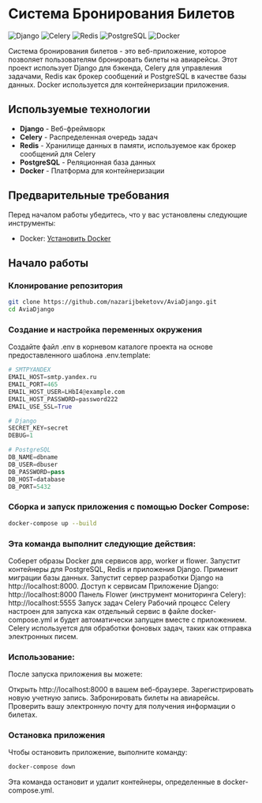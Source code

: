 # Система Бронирования Билетов

![Django](https://img.shields.io/badge/Django-3.2-blue)
![Celery](https://img.shields.io/badge/Celery-5.2.3-brightgreen)
![Redis](https://img.shields.io/badge/Redis-7.2.4-red)
![PostgreSQL](https://img.shields.io/badge/PostgreSQL-14.6-blue)
![Docker](https://img.shields.io/badge/Docker-3.8-blue)

Система бронирования билетов - это веб-приложение, которое позволяет пользователям бронировать билеты на авиарейсы. Этот проект использует Django для бэкенда, Celery для управления задачами, Redis как брокер сообщений и PostgreSQL в качестве базы данных. Docker используется для контейнеризации приложения.

## Используемые технологии

- **Django** - Веб-фреймворк
- **Celery** - Распределенная очередь задач
- **Redis** - Хранилище данных в памяти, используемое как брокер сообщений для Celery
- **PostgreSQL** - Реляционная база данных
- **Docker** - Платформа для контейнеризации

## Предварительные требования

Перед началом работы убедитесь, что у вас установлены следующие инструменты:

- Docker: [Установить Docker](https://docs.docker.com/get-docker/)


## Начало работы

### Клонирование репозитория

```sh
git clone https://github.com/nazarijbeketovv/AviaDjango.git
cd AviaDjango
```

### Создание и настройка переменных окружения
Создайте файл .env в корневом каталоге проекта на основе предоставленного шаблона .env.template:

```python
# SMTPYANDEX
EMAIL_HOST=smtp.yandex.ru
EMAIL_PORT=465
EMAIL_HOST_USER=LHbI4@example.com
EMAIL_HOST_PASSWORD=password222
EMAIL_USE_SSL=True

# Django
SECRET_KEY=secret
DEBUG=1

# PostgreSQL
DB_NAME=dbname
DB_USER=dbuser
DB_PASSWORD=pass
DB_HOST=database
DB_PORT=5432
```

### Сборка и запуск приложения с помощью Docker Compose:

```sh
docker-compose up --build
```
### Эта команда выполнит следующие действия:

Соберет образы Docker для сервисов app, worker и flower.
Запустит контейнеры для PostgreSQL, Redis и приложения Django.
Применит миграции базы данных.
Запустит сервер разработки Django на http://localhost:8000.
Доступ к сервисам
Приложение Django: http://localhost:8000
Панель Flower (инструмент мониторинга Celery): http://localhost:5555
Запуск задач Celery
Рабочий процесс Celery настроен для запуска как отдельный сервис в файле docker-compose.yml и будет автоматически запущен вместе с приложением. Celery используется для обработки фоновых задач, таких как отправка электронных писем.

### Использование:

После запуска приложения вы можете:

Открыть http://localhost:8000 в вашем веб-браузере.
Зарегистрировать новую учетную запись.
Забронировать билеты на авиарейсы.
Проверить вашу электронную почту для получения информации о билетах.


### Остановка приложения

Чтобы остановить приложение, выполните команду:

```sh
docker-compose down
```

Эта команда остановит и удалит контейнеры, определенные в docker-compose.yml.

